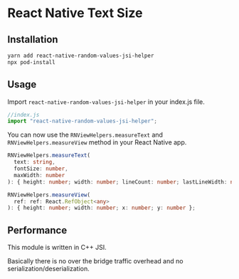 # React Native Text Size

## Installation

```sh
yarn add react-native-random-values-jsi-helper
npx pod-install
```

## Usage

Import ```react-native-random-values-jsi-helper``` in your index.js file.

```js
//index.js
import "react-native-random-values-jsi-helper";
```

You can now use the `RNViewHelpers.measureText` and `RNViewHelpers.measureView` method in your React Native app.

```ts
RNViewHelpers.measureText(
  text: string,
  fontSize: number,
  maxWidth: number
): { height: number; width: number; lineCount: number; lastLineWidth: number };

RNViewHelpers.measureView(
  ref: ref: React.RefObject<any>
): { height: number; width: number; x: number; y: number };
```

## Performance

This module is written in C++ JSI.

Basically there is no over the bridge traffic overhead and no serialization/deserialization.
